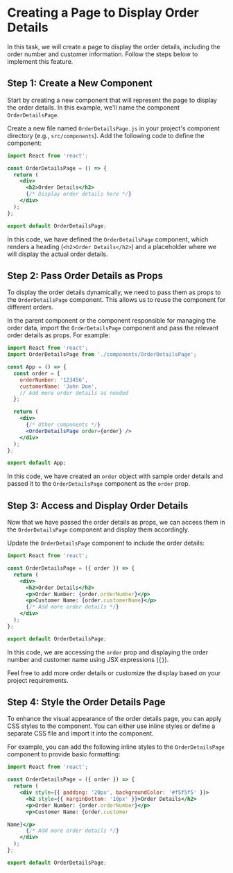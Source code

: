 # Creating a Page to Display Order Details

In this task, we will create a page to display the order details, including the order number and customer information. Follow the steps below to implement this feature.

## Step 1: Create a New Component

Start by creating a new component that will represent the page to display the order details. In this example, we'll name the component `OrderDetailsPage`.

Create a new file named `OrderDetailsPage.js` in your project's component directory (e.g., `src/components`). Add the following code to define the component:

```jsx
import React from 'react';

const OrderDetailsPage = () => {
  return (
    <div>
      <h2>Order Details</h2>
      {/* Display order details here */}
    </div>
  );
};

export default OrderDetailsPage;
```

In this code, we have defined the `OrderDetailsPage` component, which renders a heading (`<h2>Order Details</h2>`) and a placeholder where we will display the actual order details.

## Step 2: Pass Order Details as Props

To display the order details dynamically, we need to pass them as props to the `OrderDetailsPage` component. This allows us to reuse the component for different orders.

In the parent component or the component responsible for managing the order data, import the `OrderDetailsPage` component and pass the relevant order details as props. For example:

```jsx
import React from 'react';
import OrderDetailsPage from './components/OrderDetailsPage';

const App = () => {
  const order = {
    orderNumber: '123456',
    customerName: 'John Doe',
    // Add more order details as needed
  };

  return (
    <div>
      {/* Other components */}
      <OrderDetailsPage order={order} />
    </div>
  );
};

export default App;
```

In this code, we have created an `order` object with sample order details and passed it to the `OrderDetailsPage` component as the `order` prop.

## Step 3: Access and Display Order Details

Now that we have passed the order details as props, we can access them in the `OrderDetailsPage` component and display them accordingly.

Update the `OrderDetailsPage` component to include the order details:

```jsx
import React from 'react';

const OrderDetailsPage = ({ order }) => {
  return (
    <div>
      <h2>Order Details</h2>
      <p>Order Number: {order.orderNumber}</p>
      <p>Customer Name: {order.customerName}</p>
      {/* Add more order details */}
    </div>
  );
};

export default OrderDetailsPage;
```

In this code, we are accessing the `order` prop and displaying the order number and customer name using JSX expressions (`{}`).

Feel free to add more order details or customize the display based on your project requirements.

## Step 4: Style the Order Details Page

To enhance the visual appearance of the order details page, you can apply CSS styles to the component. You can either use inline styles or define a separate CSS file and import it into the component.

For example, you can add the following inline styles to the `OrderDetailsPage` component to provide basic formatting:

```jsx
import React from 'react';

const OrderDetailsPage = ({ order }) => {
  return (
    <div style={{ padding: '20px', backgroundColor: '#f5f5f5' }}>
      <h2 style={{ marginBottom: '10px' }}>Order Details</h2>
      <p>Order Number: {order.orderNumber}</p>
      <p>Customer Name: {order.customer

Name}</p>
      {/* Add more order details */}
    </div>
  );
};

export default OrderDetailsPage;
```
